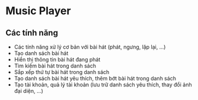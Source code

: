 # Music Player




## Các tính năng

- Các tính năng xử lý cơ bản với bài hát (phát, ngưng, lặp lại, ...)
- Tạo danh sách bài hát
- Hiển thị thông tin bài hát đang phát
- Tìm kiếm bài hát trong danh sách
- Sắp xếp thứ tự bài hát trong danh sách
- Tạo danh sách bài hát yêu thích, thêm bớt bài hát trong danh sách
- Tạo tài khoản, quả lý tài khoản (lưu trữ danh sách yêu thích, thay đổi ảnh đại diện, ...)

